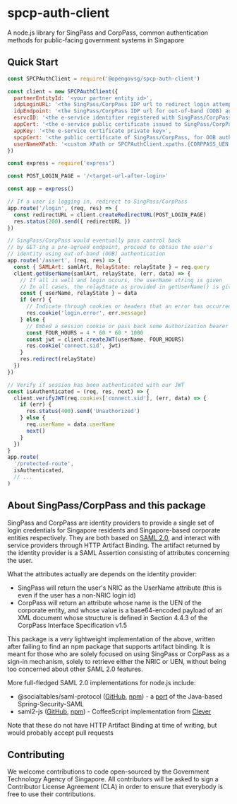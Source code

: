 # spcp-auth-client

A node.js library for SingPass and CorpPass, common authentication methods
for public-facing government systems in Singapore

## Quick Start

```javascript
const SPCPAuthClient = require('@opengovsg/spcp-auth-client')

const client = new SPCPAuthClient({
  partnerEntityId: '<your partner entity id>',
  idpLoginURL: '<the SingPass/CorpPass IDP url to redirect login attempts to>',
  idpEndpoint: '<the SingPass/CorpPass IDP url for out-of-band (OOB) authentication>',
  esrvcID: '<the e-service identifier registered with SingPass/CorpPass>',
  appCert: '<the e-service public certificate issued to SingPass/CorpPass>',
  appKey: '<the e-service certificate private key>',
  spcpCert: '<the public certificate of SingPass/CorpPass, for OOB authentication>',
  userNameXPath: '<custom XPath or SPCPAuthClient.xpaths.{CORPPASS_UEN or SINGPASS_NRIC (default)}>',
})

const express = require('express')

const POST_LOGIN_PAGE = '/<target-url-after-login>'

const app = express()

// If a user is logging in, redirect to SingPass/CorpPass
app.route('/login', (req, res) => {
  const redirectURL = client.createRedirectURL(POST_LOGIN_PAGE)
  res.status(200).send({ redirectURL })
})

// SingPass/CorpPass would eventually pass control back
// by GET-ing a pre-agreed endpoint, proceed to obtain the user's
// identity using out-of-band (OOB) authentication
app.route('/assert', (req, res) => {
  const { SAMLArt: samlArt, RelayState: relayState } = req.query
  client.getUserName(samlArt, relayState, (err, data) => {
    // If all is well and login occurs, the userName string is given
    // In all cases, the relayState as provided in getUserName() is given
    const { userName, relayState } = data
    if (err) {
      // Indicate through cookies or headers that an error has occurred
      res.cookie('login.error', err.message)
    } else {
      // Embed a session cookie or pass back some Authorization bearer token
      const FOUR_HOURS = 4 * 60 * 60 * 1000
      const jwt = client.createJWT(userName, FOUR_HOURS)
      res.cookie('connect.sid', jwt)
    }
    res.redirect(relayState)
  })
})

// Verify if session has been authenticated with our JWT
const isAuthenticated = (req, res, next) => {
  client.verifyJWT(req.cookies['connect.sid'], (err, data) => {
    if (err) {
      res.status(400).send('Unauthorized')
    } else {
      req.userName = data.userName
      next()
    }
  })
}
app.route(
  '/protected-route',
  isAuthenticated,
  // ...
)

```
## About SingPass/CorpPass and this package
SingPass and CorpPass are identity providers to provide a single set of login 
credentials for Singapore residents and Singapore-based corporate entities 
respectively. They are both based on [SAML 2.0](https://en.wikipedia.org/wiki/SAML_2.0), 
and interact with service providers through HTTP Artifact Binding. The artifact returned 
by the identity provider is a SAML Assertion consisting of attributes concerning the user.

What the attributes actually are depends on the identity provider:
 * SingPass will return the user's NRIC as the UserName attribute 
   (this is even if the user has a non-NRIC login id)
 * CorpPass will return an attribute whose name is the UEN of the
   corporate entity, and whose value is a base64-encoded payload of
   an XML document whose structure is defined in Section 4.4.3 of the 
   CorpPass Interface Specification v1.5

This package is a very lightweight implementation of the above, written after 
failing to find an npm package that supports artifact binding. It is meant for 
those who are solely focused on using SingPass or CorpPass as a sign-in mechanism, 
solely to retrieve either the NRIC or UEN, without being too concerned about 
other SAML 2.0 features. 

More full-fledged SAML 2.0 implementations for node.js include:

 * @socialtables/saml-protocol 
   ([GitHub](https://github.com/socialtables/saml-protocol), [npm](https://www.npmjs.com/package/@socialtables/saml-protocol)) - 
   a [port](https://medium.com/social-tables-tech/why-we-wrote-yet-another-saml-library-f79dfd8d8ddd) of the Java-based Spring-Security-SAML
 * saml2-js 
   ([GitHub](https://github.com/Clever/saml2), [npm](https://www.npmjs.com/package/saml2-js)) - 
   CoffeeScript implementation from [Clever](https://www.clever.com)

Note that these do not have HTTP Artifact Binding at time of writing, 
but would probably accept pull requests

## Contributing

We welcome contributions to code open-sourced by the Government Technology
Agency of Singapore. All contributors will be asked to sign a Contributor
License Agreement (CLA) in order to ensure that everybody is free to use their
contributions.
